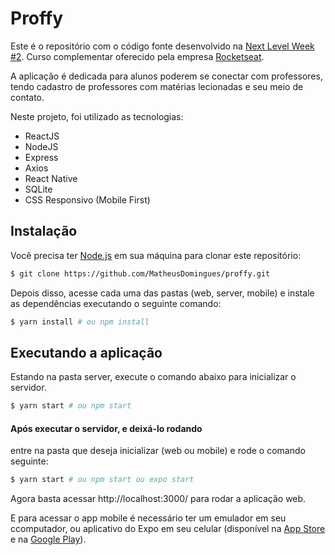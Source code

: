 # Proffy

Este é o repositório com o código fonte desenvolvido na [Next Level Week #2](https://nextlevelweek.com/).
Curso complementar oferecido pela empresa [Rocketseat](https://rocketseat.com.br).

A aplicação é dedicada para alunos poderem se conectar com professores, tendo cadastro de professores com matérias lecionadas e seu meio de contato.

Neste projeto, foi utilizado as tecnologias:

- ReactJS
- NodeJS
- Express
- Axios
- React Native
- SQLite
- CSS Responsivo (Mobile First)

## Instalação

Você precisa ter [Node.js](https://nodejs.org) em sua máquina para clonar este repositório:

```sh
$ git clone https://github.com/MatheusDomingues/proffy.git
```

Depois disso, acesse cada uma das pastas (web, server, mobile) e instale as dependências executando o seguinte comando:

```sh
$ yarn install # ou npm install
```

## Executando a aplicação

Estando na pasta server, execute o comando abaixo para inicializar o servidor.

```sh
$ yarn start # ou npm start
```

#### Após executar o servidor, e deixá-lo rodando

entre na pasta que deseja inicializar (web ou mobile) e rode o comando seguinte:

```sh
$ yarn start # ou npm start ou expo start
```

Agora basta acessar http://localhost:3000/ para rodar a aplicação web.

E para acessar o app mobile é necessário ter um emulador em seu ccomputador, ou aplicativo do Expo em seu celular (disponível na [App Store](https://apps.apple.com/br/app/expo-client/id982107779) e na [Google Play](https://play.google.com/store/apps/details?id=host.exp.exponent&hl=pt_BR)).
